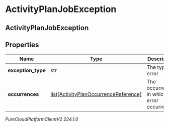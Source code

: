 # ActivityPlanJobException

## ActivityPlanJobException

## Properties

|Name | Type | Description | Notes|
|------------ | ------------- | ------------- | -------------|
| **exception_type** | str | The type of error | |
| **occurrences** | [list[ActivityPlanOccurrenceReference]](ActivityPlanOccurrenceReference) | The occurrences in which this error occurred | |



_PureCloudPlatformClientV2 224.1.0_
